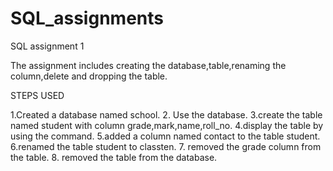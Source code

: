 # SQL_assignments
SQL assignment 1

The assignment includes creating the database,table,renaming the column,delete and dropping the table.

STEPS USED

1.Created a database named school.
2. Use the database.
3.create the table named student with column grade,mark,name,roll_no.
4.display the table by using the command.
5.added a column named contact to the table student.
6.renamed the table student to classten.
7. removed the grade column from the table.
8. removed the table from the database.



